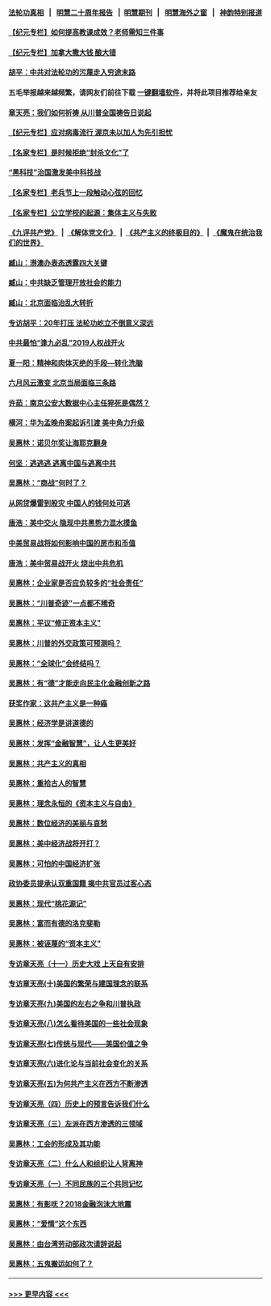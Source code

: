 #### [法轮功真相](https://github.com/gfw-breaker/truth/blob/master/README.md?t=0) &nbsp;&nbsp;|&nbsp;&nbsp; [明慧二十周年报告](https://github.com/gfw-breaker/mh-reports/blob/master/README.md?t=0) &nbsp;&nbsp;|&nbsp;&nbsp;[明慧期刊](https://github.com/gfw-breaker/mh-qikan) &nbsp;&nbsp;|&nbsp;&nbsp; [明慧海外之窗](https://github.com/gfw-breaker/mh-news/blob/master/README.md?t=0) &nbsp;&nbsp;|&nbsp;&nbsp; [神韵特别报道](https://github.com/gfw-breaker/mh-news/blob/master/shenyun.md?t=0)
#### [【纪元专栏】如何提高教课成效？老师需知三件事](../pages/nsc423/n12417848.md?t=07052001) 
#### [【纪元专栏】加拿大撒大钱 酿大错](../pages/nsc423/n12406564.md?t=07052001) 
#### [胡平：中共对法轮功的污蔑走入穷途末路](../pages/nsc423/n12266737.md?t=07052001) 
#### 五毛举报越来越频繁，请网友们前往下载 [一键翻墙软件](https://github.com/gfw-breaker/ssr-accounts)，并将此项目推荐给亲友
#### [章天亮：我们如何祈祷 从川普全国祷告日说起](../pages/nsc423/n11944627.md?t=07052001) 
#### [【纪元专栏】应对病毒流行 渥京未以加人为先引担忧](../pages/nsc423/n11875714.md?t=07052001) 
#### [【名家专栏】是时候拒绝“封杀文化”了](../pages/nsc423/n11814093.md?t=07052001) 
#### [“黑科技”治国激发美中科技战](../pages/nsc423/n11638056.md?t=07052001) 
#### [【名家专栏】老兵节上一段触动心弦的回忆](../pages/nsc423/n11646016.md?t=07052001) 
#### [【名家专栏】公立学校的起源：集体主义与失败](../pages/nsc423/n11601833.md?t=07052001) 
#### [《九评共产党》](https://github.com/begood0513/9ping.md/blob/master/README.md) &nbsp;|&nbsp; [《解体党文化》](../../../../jtdwh.md/blob/master/README.md)  &nbsp;|&nbsp; [《共产主义的终极目的》](../../../../gczydzjmd.md/blob/master/README.md) &nbsp;|&nbsp; [《魔鬼在统治我们的世界》](../../../../mgztzwmdsj.md/blob/master/README.md) 
#### [臧山：港澳办表态透露四大关键](../pages/nsc423/n11421628.md?t=07052001) 
#### [臧山：中共缺乏管理开放社会的能力](../pages/nsc423/n11407457.md?t=07052001) 
#### [臧山：北京面临治乱大转折](../pages/nsc423/n11406895.md?t=07052001) 
#### [专访胡平：20年打压 法轮功屹立不倒意义深远](../pages/nsc423/n11398800.md?t=07052001) 
#### [中共最怕“逢九必乱”2019人权战开火](../pages/nsc423/n11385248.md?t=07052001) 
#### [夏一阳：精神和肉体灭绝的手段—转化洗脑](../pages/nsc423/n11368250.md?t=07052001) 
#### [六月风云激变 北京当局面临三条路](../pages/nsc423/n11313668.md?t=07052001) 
#### [许茹：南京公安大数据中心主任猝死是偶然？](../pages/nsc423/n11064744.md?t=07052001) 
#### [横河：华为孟晚舟案起诉引渡 美中角力升级](../pages/nsc423/n11027230.md?t=07052001) 
#### [吴惠林：诺贝尔奖让海耶克翻身](../pages/nsc423/n10890049.md?t=07052001) 
#### [何坚：逃逃逃 逃离中国与逃离中共](../pages/nsc423/n10592891.md?t=07052001) 
#### [吴惠林：“商战”何时了？](../pages/nsc423/n10573558.md?t=07052001) 
#### [从网贷爆雷到股灾 中国人的钱何处可逃](../pages/nsc423/n10572800.md?t=07052001) 
#### [唐浩：美中交火 隐现中共黑势力混水摸鱼](../pages/nsc423/n10544040.md?t=07052001) 
#### [中美贸易战将如何影响中国的房市和币值](../pages/nsc423/n10543697.md?t=07052001) 
#### [唐浩：美中贸易战开火 烧出中共危机](../pages/nsc423/n10540126.md?t=07052001) 
#### [吴惠林：企业家是否应负较多的“社会责任”](../pages/nsc423/n10535022.md?t=07052001) 
#### [吴惠林：“川普奇迹”一点都不稀奇](../pages/nsc423/n10512808.md?t=07052001) 
#### [吴惠林：平议“修正资本主义”](../pages/nsc423/n10495724.md?t=07052001) 
#### [吴惠林：川普的外交政策可预测吗？](../pages/nsc423/n10462387.md?t=07052001) 
#### [吴惠林：“全球化”会终结吗？](../pages/nsc423/n10452838.md?t=07052001) 
#### [吴惠林：有“德”才能走向民主化金融创新之路](../pages/nsc423/n10432292.md?t=07052001) 
#### [获奖作家：这共产主义是一种癌](../pages/nsc423/n10431541.md?t=07052001) 
#### [吴惠林：经济学是讲道德的](../pages/nsc423/n10398014.md?t=07052001) 
#### [吴惠林：发挥“金融智慧”，让人生更美好](../pages/nsc423/n10375019.md?t=07052001) 
#### [吴惠林：共产主义的真相](../pages/nsc423/n10351394.md?t=07052001) 
#### [吴惠林：重拾古人的智慧](../pages/nsc423/n10337691.md?t=07052001) 
#### [吴惠林：理念永恒的《资本主义与自由》](../pages/nsc423/n10316274.md?t=07052001) 
#### [吴惠林：数位经济的美丽与哀愁](../pages/nsc423/n10292946.md?t=07052001) 
#### [吴惠林：美中经济战将开打？](../pages/nsc423/n10258825.md?t=07052001) 
#### [吴惠林：可怕的中国经济扩张](../pages/nsc423/n10219147.md?t=07052001) 
#### [政协委员提承认双重国籍 揭中共官员过客心态](../pages/nsc423/n10208809.md?t=07052001) 
#### [吴惠林：现代“桃花源记”](../pages/nsc423/n10185234.md?t=07052001) 
#### [吴惠林：富而有德的洛克斐勒](../pages/nsc423/n10142264.md?t=07052001) 
#### [吴惠林：被诬蔑的“资本主义”](../pages/nsc423/n10124816.md?t=07052001) 
#### [专访章天亮（十一）历史大戏 上天自有安排](../pages/nsc423/n10094905.md?t=07052001) 
#### [专访章天亮(十)美国的繁荣与建国理念的联系](../pages/nsc423/n10094899.md?t=07052001) 
#### [专访章天亮(九)美国的左右之争和川普执政](../pages/nsc423/n10094889.md?t=07052001) 
#### [专访章天亮(八)怎么看待美国的一些社会现象](../pages/nsc423/n10094857.md?t=07052001) 
#### [专访章天亮(七)传统与现代——美国价值之争](../pages/nsc423/n10093140.md?t=07052001) 
#### [专访章天亮(六)进化论与当前社会变化的关系](../pages/nsc423/n10092036.md?t=07052001) 
#### [专访章天亮(五)为何共产主义在西方不断渗透](../pages/nsc423/n10083620.md?t=07052001) 
#### [专访章天亮（四）历史上的预言告诉我们什么](../pages/nsc423/n10083606.md?t=07052001) 
#### [专访章天亮（三）左派在西方渗透的三领域](../pages/nsc423/n10081115.md?t=07052001) 
#### [吴惠林：工会的形成及其功能](../pages/nsc423/n10080633.md?t=07052001) 
#### [专访章天亮（二）什么人和组织让人背离神](../pages/nsc423/n10076637.md?t=07052001) 
#### [专访章天亮（一）不同民族的三个共同记忆](../pages/nsc423/n10074188.md?t=07052001) 
#### [吴惠林：有影呒？2018金融泡沫大地震](../pages/nsc423/n10040534.md?t=07052001) 
#### [吴惠林：“爱情”这个东西](../pages/nsc423/n10019423.md?t=07052001) 
#### [吴惠林：由台湾劳动部政次请辞说起](../pages/nsc423/n9979679.md?t=07052001) 
#### [吴惠林：五鬼搬运如何了？](../pages/nsc423/n9925338.md?t=07052001) 

----
#### [ >>> 更早内容 <<< ](../indexes/nsc423-earlier.md)
